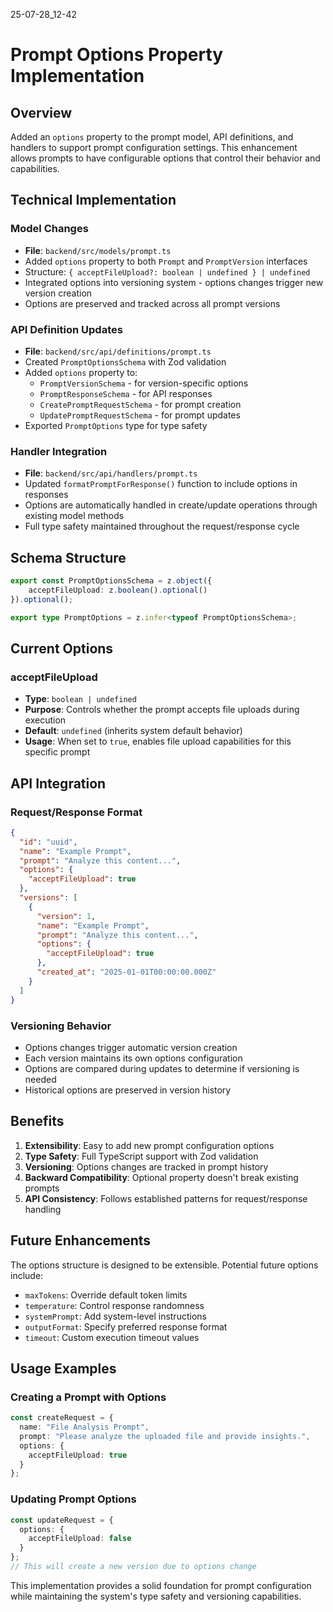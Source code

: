 25-07-28_12-42

# Prompt Options Property Implementation

## Overview
Added an `options` property to the prompt model, API definitions, and handlers to support prompt configuration settings. This enhancement allows prompts to have configurable options that control their behavior and capabilities.

## Technical Implementation

### Model Changes
- **File**: `backend/src/models/prompt.ts`
- Added `options` property to both `Prompt` and `PromptVersion` interfaces
- Structure: `{ acceptFileUpload?: boolean | undefined } | undefined`
- Integrated options into versioning system - options changes trigger new version creation
- Options are preserved and tracked across all prompt versions

### API Definition Updates
- **File**: `backend/src/api/definitions/prompt.ts`
- Created `PromptOptionsSchema` with Zod validation
- Added `options` property to:
  - `PromptVersionSchema` - for version-specific options
  - `PromptResponseSchema` - for API responses
  - `CreatePromptRequestSchema` - for prompt creation
  - `UpdatePromptRequestSchema` - for prompt updates
- Exported `PromptOptions` type for type safety

### Handler Integration
- **File**: `backend/src/api/handlers/prompt.ts`
- Updated `formatPromptForResponse()` function to include options in responses
- Options are automatically handled in create/update operations through existing model methods
- Full type safety maintained throughout the request/response cycle

## Schema Structure

```typescript
export const PromptOptionsSchema = z.object({
    acceptFileUpload: z.boolean().optional()
}).optional();

export type PromptOptions = z.infer<typeof PromptOptionsSchema>;
```

## Current Options

### acceptFileUpload
- **Type**: `boolean | undefined`
- **Purpose**: Controls whether the prompt accepts file uploads during execution
- **Default**: `undefined` (inherits system default behavior)
- **Usage**: When set to `true`, enables file upload capabilities for this specific prompt

## API Integration

### Request/Response Format
```json
{
  "id": "uuid",
  "name": "Example Prompt",
  "prompt": "Analyze this content...",
  "options": {
    "acceptFileUpload": true
  },
  "versions": [
    {
      "version": 1,
      "name": "Example Prompt",
      "prompt": "Analyze this content...",
      "options": {
        "acceptFileUpload": true
      },
      "created_at": "2025-01-01T00:00:00.000Z"
    }
  ]
}
```

### Versioning Behavior
- Options changes trigger automatic version creation
- Each version maintains its own options configuration
- Options are compared during updates to determine if versioning is needed
- Historical options are preserved in version history

## Benefits

1. **Extensibility**: Easy to add new prompt configuration options
2. **Type Safety**: Full TypeScript support with Zod validation
3. **Versioning**: Options changes are tracked in prompt history
4. **Backward Compatibility**: Optional property doesn't break existing prompts
5. **API Consistency**: Follows established patterns for request/response handling

## Future Enhancements

The options structure is designed to be extensible. Potential future options include:
- `maxTokens`: Override default token limits
- `temperature`: Control response randomness
- `systemPrompt`: Add system-level instructions
- `outputFormat`: Specify preferred response format
- `timeout`: Custom execution timeout values

## Usage Examples

### Creating a Prompt with Options
```typescript
const createRequest = {
  name: "File Analysis Prompt",
  prompt: "Please analyze the uploaded file and provide insights.",
  options: {
    acceptFileUpload: true
  }
};
```

### Updating Prompt Options
```typescript
const updateRequest = {
  options: {
    acceptFileUpload: false
  }
};
// This will create a new version due to options change
```

This implementation provides a solid foundation for prompt configuration while maintaining the system's type safety and versioning capabilities.
